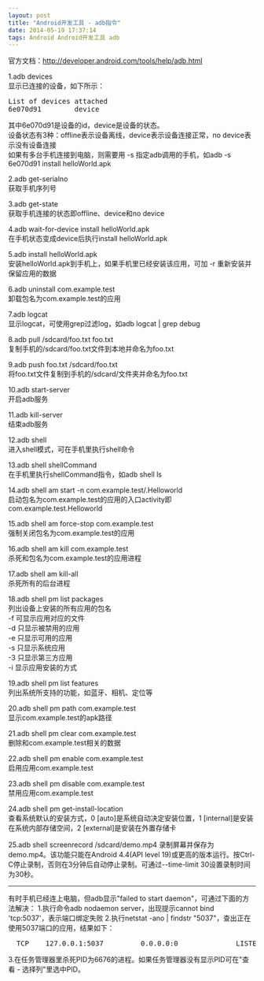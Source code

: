 ```yaml
---
layout: post
title: "Android开发工具 - adb指令"
date: 2014-05-19 17:37:14
tags: Android Android开发工具 adb
---
```


官方文档：<http://developer.android.com/tools/help/adb.html>

1.adb devices  
显示已连接的设备，如下所示：  
<pre>
List of devices attached  
6e070d91        device  
</pre>
其中6e070d91是设备的id，device是设备的状态。  
设备状态有3种：offline表示设备离线，device表示设备连接正常，no device表示没有设备连接  
如果有多台手机连接到电脑，则需要用 -s 指定adb调用的手机，如adb -s 6e070d91 install helloWorld.apk  

2.adb get-serialno  
获取手机序列号  

3.adb get-state  
获取手机连接的状态即offline、device和no device  

4.adb wait-for-device install helloWorld.apk  
在手机状态变成device后执行install helloWorld.apk  

5.adb install helloWorld.apk  
安装helloWorld.apk到手机上，如果手机里已经安装该应用，可加 -r 重新安装并保留应用的数据  

6.adb uninstall com.example.test  
卸载包名为com.example.test的应用  

7.adb logcat  
显示logcat，可使用grep过滤log，如adb logcat | grep debug  

8.adb pull /sdcard/foo.txt foo.txt  
复制手机的/sdcard/foo.txt文件到本地并命名为foo.txt  

9.adb push foo.txt /sdcard/foo.txt  
将foo.txt文件复制到手机的/sdcard/文件夹并命名为foo.txt  

10.adb start-server  
开启adb服务  

11.adb kill-server  
结束adb服务  

12.adb shell  
进入shell模式，可在手机里执行shell命令  

13.adb shell shellCommand  
在手机里执行shellCommand指令，如adb shell ls  

14.adb shell am start -n com.example.test/.Helloworld  
启动包名为com.example.test的应用的入口activity即com.example.test.Helloworld  

15.adb shell am force-stop com.example.test  
强制关闭包名为com.example.test的应用

16.adb shell am kill com.example.test  
杀死和包名为com.example.test的应用进程  

17.adb shell am kill-all  
杀死所有的后台进程

18.adb shell pm list packages  
列出设备上安装的所有应用的包名  
-f 可显示应用对应的文件  
-d 只显示被禁用的应用  
-e 只显示可用的应用  
-s 只显示系统应用  
-3 只显示第三方应用  
-i 显示应用安装的方式

19.adb shell pm list features  
列出系统所支持的功能，如蓝牙、相机、定位等  

20.adb shell pm path com.example.test  
显示com.example.test的apk路径  

21.adb shell pm clear com.example.test  
删除和com.example.test相关的数据  

22.adb shell pm enable com.example.test  
启用应用com.example.test  

23.adb shell pm disable com.example.test  
禁用应用com.example.test  

24.adb shell pm get-install-location  
查看系统默认的安装方式，0 [auto]是系统自动决定安装位置，1 [internal]是安装在系统内部存储空间，2 [external]是安装在外置存储卡  

25.adb shell screenrecord /sdcard/demo.mp4
录制屏幕并保存为demo.mp4。该功能只能在Android 4.4(API level 19)或更高的版本运行。按Ctrl-C停止录制，否则在3分钟后自动停止录制。可通过--time-limit 30设置录制时间为30秒。  
<hr/>
有时手机已经连上电脑，但adb显示"failed to start daemon"，可通过下面的方法解决：  
1.执行命令adb nodaemon server，出现提示cannot bind 'tcp:5037'，表示端口绑定失败  
2.执行netstat -ano | findstr "5037"，查出正在使用5037端口的应用，结果如下：  
<pre>
  TCP    127.0.0.1:5037         0.0.0.0:0              LISTENING       6676
</pre>
3.在任务管理器里杀死PID为6676的进程。如果任务管理器没有显示PID可在"查看 - 选择列"里选中PID。